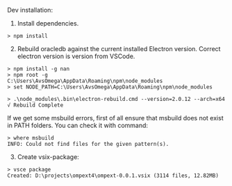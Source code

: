 Dev installation:

1. Install dependencies.
```
> npm install
```

2. Rebuild oracledb against the current installed Electron version. Correct electron version is version from VSCode.
```
> npm install -g nan
> npm root -g
C:\Users\AvsOmega\AppData\Roaming\npm\node_modules
> set NODE_PATH=C:\Users\AvsOmega\AppData\Roaming\npm\node_modules

> .\node_modules\.bin\electron-rebuild.cmd --version=2.0.12 --arch=x64
√ Rebuild Complete
```

If we get some msbuild errors, first of all ensure that  msbuild does not exist in PATH folders. You can check it with command:

```
> where msbuild
INFO: Could not find files for the given pattern(s).
```
3. Create vsix-package:
```
> vsce package
Created: D:\projects\ompext4\ompext-0.0.1.vsix (3114 files, 12.82MB)
```
